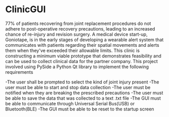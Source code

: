 # ClinicGUI
77% of patients recovering from joint replacement procedures do not adhere to post-operative
recovery precautions, leading to an increased chance of re-injury and revision surgery. A
medical device start-up, Goniotape, is in the early stages of developing a wearable alert
system that communicates with patients regarding their spatial movements and alerts them
when they've exceeded their allowable limits. This clinic is constructing a minimum viable
prototype that demonstrates feasibility and can be used to collect clinical data for the partner
company. This project involved using PySide a Python Qt library to implement the following requirements

-The user shall be prompted to select the kind of joint injury present
-The user must be able to start and stop data collection
-The user must be notified when they are breaking the prescribed precautions
-The user must be able to save the data that was collected to a text .txt file
-The GUI must be able to communicate through Universal Serial Bus(USB) or Bluetooth(BLE)
-The GUI must be able to be reset to the startup screen
